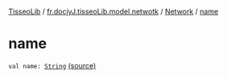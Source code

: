 [TisseoLib](../../index.md) / [fr.docjyJ.tisseoLib.model.netwotk](../index.md) / [Network](index.md) / [name](./name.md)

# name

`val name: `[`String`](https://kotlinlang.org/api/latest/jvm/stdlib/kotlin/-string/index.html) [(source)](https://github.com/docjyJ/TisseoLib/tree/master/src/main/kotlin/fr/docjyJ/tisseoLib/model/netwotk/Network.kt#L10)